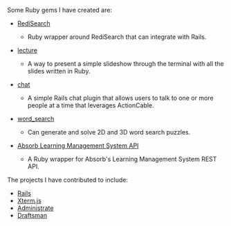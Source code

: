 Some Ruby gems I have created are:

- [RediSearch](https://github.com/npezza93/redi_search)
  - Ruby wrapper around RediSearch that can integrate with Rails.

- [lecture](https://github.com/npezza93/lecture)
  - A way to present a simple slideshow through the terminal with all the slides written in Ruby.

- [chat](https://github.com/npezza93/chat)
  - A simple Rails chat plugin that allows users to talk to one or more people at a time that leverages ActionCable.

- [word_search](https://pezza.co/word_search)
  - Can generate and solve 2D and 3D word search puzzles.

- [Absorb Learning Management System API](https://github.com/npezza93/absorb_api)
  - A Ruby wrapper for Absorb's Learning Management System REST API.

The projects I have contributed to include:

- [Rails](https://github.com/rails/rails)
- [Xterm.js](https://github.com/xterm.js/xterm.js)
- [Administrate](https://github.com/thoughtbot/administrate)
- [Draftsman](https://github.com/liveeditor/draftsman)
